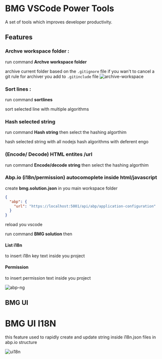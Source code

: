 # BMG VSCode Power Tools

A set of tools which improves developer productivity.

## Features

### Archve workspace folder :

run command **Archve workspace folder**

archive current folder based on the `.gitignore` file if you wan't to cancel a git rule for archiver you add to `.gitinclude` file
![archive-workspace](https://s2.gifyu.com/images/archive-workspace.gif)
### Sort lines :
run command **sortlines**

sort selected line with multiple algorithms

### Hash selected string 
run command **Hash string** then select the hashing algorthim 

hash selected string with all nodejs hash algorithms with deferent engo

### (Encode/ Decode) HTML entites /url    

run command **Encode/decode string** then select the hashing algorthim 
 
### Abp.io (i18n/permission) autocomoplete inside html/javascript 

create **bmg.solution.json** in you main workspace folder

```json
{
  "abp": {
    "url": "https://localhost:5001/api/abp/application-configuration"
  }
}
```
reload you vscode



run command **BMG solution**  then 
#### List i18n
to insert i18n key text inside you project 

#### Permission 
to insert permission text inside you project 

![abp-ng](https://s2.gifyu.com/images/abp.gif)

## BMG UI 

# BMG UI I18N 
this feature used to rapidly create and update string inside i18n.json files in abp.io structure 

![ui18n](https://s2.gifyu.com/images/ui18n.gif)